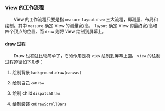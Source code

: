 ### View 的工作流程
　　View 的工作流程只要是指 `measure` `layout` `draw` 三大流程，即测量、布局和绘制。其中 `measure` 确定 View 的测量宽/高， `layout` 确定 View 的最终宽/高和四个顶点的位置，而 `draw` 则将 View 绘制到屏幕上。

#### draw 过程


　　Draw 过程就比较简单了，它的作用是将 `View` 绘制到屏幕上面。 `View` 的绘制过程遵循如下几步：

  1. 绘制背景 `background.draw(canvas)`

  2. 绘制自己 `onDraw`

  3. 绘制 child `dispatchDraw`

  4. 绘制装饰 `onDrawScrollBars`
